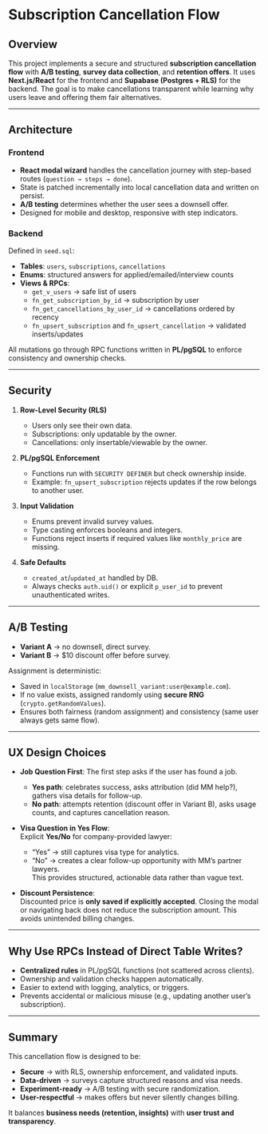 # Subscription Cancellation Flow

## Overview
This project implements a secure and structured **subscription cancellation flow** with **A/B testing**, **survey data collection**, and **retention offers**. It uses **Next.js/React** for the frontend and **Supabase (Postgres + RLS)** for the backend. The goal is to make cancellations transparent while learning why users leave and offering them fair alternatives.

---

## Architecture

### Frontend
- **React modal wizard** handles the cancellation journey with step-based routes (`question → steps → done`).  
- State is patched incrementally into local cancellation data and written on persist.  
- **A/B testing** determines whether the user sees a downsell offer.  
- Designed for mobile and desktop, responsive with step indicators.  

### Backend
Defined in `seed.sql`:
- **Tables**: `users`, `subscriptions`, `cancellations`  
- **Enums**: structured answers for applied/emailed/interview counts  
- **Views & RPCs**:  
  - `get_v_users` → safe list of users  
  - `fn_get_subscription_by_id` → subscription by user  
  - `fn_get_cancellations_by_user_id` → cancellations ordered by recency  
  - `fn_upsert_subscription` and `fn_upsert_cancellation` → validated inserts/updates  

All mutations go through RPC functions written in **PL/pgSQL** to enforce consistency and ownership checks.

---

## Security

1. **Row-Level Security (RLS)**  
   - Users only see their own data.  
   - Subscriptions: only updatable by the owner.  
   - Cancellations: only insertable/viewable by the owner.  

2. **PL/pgSQL Enforcement**  
   - Functions run with `SECURITY DEFINER` but check ownership inside.  
   - Example: `fn_upsert_subscription` rejects updates if the row belongs to another user.  

3. **Input Validation**  
   - Enums prevent invalid survey values.  
   - Type casting enforces booleans and integers.  
   - Functions reject inserts if required values like `monthly_price` are missing.  

4. **Safe Defaults**  
   - `created_at`/`updated_at` handled by DB.  
   - Always checks `auth.uid()` or explicit `p_user_id` to prevent unauthenticated writes.  

---

## A/B Testing

- **Variant A** → no downsell, direct survey.  
- **Variant B** → $10 discount offer before survey.  

Assignment is deterministic:  
- Saved in `localStorage` (`mm_downsell_variant:user@example.com`).  
- If no value exists, assigned randomly using **secure RNG** (`crypto.getRandomValues`).  
- Ensures both fairness (random assignment) and consistency (same user always gets same flow).

---

## UX Design Choices

- **Job Question First**: The first step asks if the user has found a job.  
  - **Yes path**: celebrates success, asks attribution (did MM help?), gathers visa details for follow-up.  
  - **No path**: attempts retention (discount offer in Variant B), asks usage counts, and captures cancellation reason.  

- **Visa Question in Yes Flow**:  
  Explicit **Yes/No** for company-provided lawyer:  
  - “Yes” → still captures visa type for analytics.  
  - “No” → creates a clear follow-up opportunity with MM’s partner lawyers.  
  This provides structured, actionable data rather than vague text.

- **Discount Persistence**:  
  Discounted price is **only saved if explicitly accepted**. Closing the modal or navigating back does not reduce the subscription amount. This avoids unintended billing changes.

---

## Why Use RPCs Instead of Direct Table Writes?
- **Centralized rules** in PL/pgSQL functions (not scattered across clients).  
- Ownership and validation checks happen automatically.  
- Easier to extend with logging, analytics, or triggers.  
- Prevents accidental or malicious misuse (e.g., updating another user’s subscription).

---

## Summary
This cancellation flow is designed to be:  
- **Secure** → with RLS, ownership enforcement, and validated inputs.  
- **Data-driven** → surveys capture structured reasons and visa needs.  
- **Experiment-ready** → A/B testing with secure randomization.  
- **User-respectful** → makes offers but never silently changes billing.  

It balances **business needs (retention, insights)** with **user trust and transparency**.  
